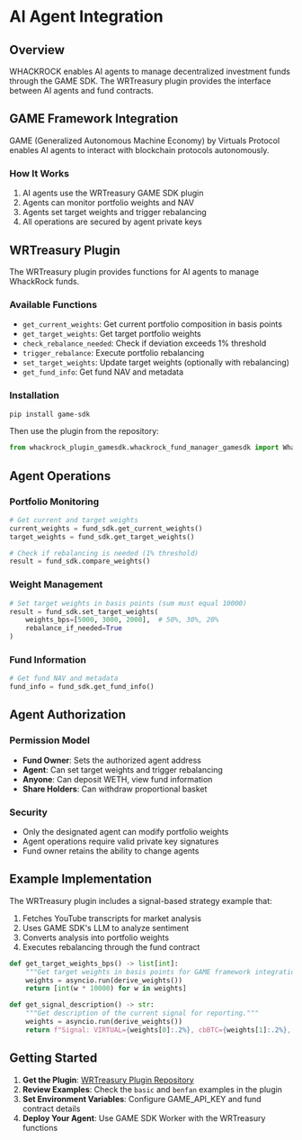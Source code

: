 # AI Agent Integration

## Overview

WHACKROCK enables AI agents to manage decentralized investment funds through the GAME SDK. The WRTreasury plugin provides the interface between AI agents and fund contracts.

## GAME Framework Integration

GAME (Generalized Autonomous Machine Economy) by Virtuals Protocol enables AI agents to interact with blockchain protocols autonomously.

### How It Works

1. AI agents use the WRTreasury GAME SDK plugin
2. Agents can monitor portfolio weights and NAV
3. Agents set target weights and trigger rebalancing
4. All operations are secured by agent private keys

## WRTreasury Plugin

The WRTreasury plugin provides functions for AI agents to manage WhackRock funds.

### Available Functions

- `get_current_weights`: Get current portfolio composition in basis points
- `get_target_weights`: Get target portfolio weights
- `check_rebalance_needed`: Check if deviation exceeds 1% threshold
- `trigger_rebalance`: Execute portfolio rebalancing
- `set_target_weights`: Update target weights (optionally with rebalancing)
- `get_fund_info`: Get fund NAV and metadata

### Installation

```bash
pip install game-sdk
```

Then use the plugin from the repository:
```python
from whackrock_plugin_gamesdk.whackrock_fund_manager_gamesdk import WhackRockFundManagerSDK
```

## Agent Operations

### Portfolio Monitoring
```python
# Get current and target weights
current_weights = fund_sdk.get_current_weights()
target_weights = fund_sdk.get_target_weights()

# Check if rebalancing is needed (1% threshold)
result = fund_sdk.compare_weights()
```

### Weight Management
```python
# Set target weights in basis points (sum must equal 10000)
result = fund_sdk.set_target_weights(
    weights_bps=[5000, 3000, 2000],  # 50%, 30%, 20%
    rebalance_if_needed=True
)
```

### Fund Information
```python
# Get fund NAV and metadata
fund_info = fund_sdk.get_fund_info()
```

## Agent Authorization

### Permission Model

- **Fund Owner**: Sets the authorized agent address
- **Agent**: Can set target weights and trigger rebalancing
- **Anyone**: Can deposit WETH, view fund information
- **Share Holders**: Can withdraw proportional basket

### Security

- Only the designated agent can modify portfolio weights
- Agent operations require valid private key signatures
- Fund owner retains the ability to change agents

## Example Implementation

The WRTreasury plugin includes a signal-based strategy example that:

1. Fetches YouTube transcripts for market analysis
2. Uses GAME SDK's LLM to analyze sentiment
3. Converts analysis into portfolio weights
4. Executes rebalancing through the fund contract

```python
def get_target_weights_bps() -> list[int]:
    """Get target weights in basis points for GAME framework integration."""
    weights = asyncio.run(derive_weights())
    return [int(w * 10000) for w in weights]

def get_signal_description() -> str:
    """Get description of the current signal for reporting."""
    weights = asyncio.run(derive_weights())
    return f"Signal: VIRTUAL={weights[0]:.2%}, cbBTC={weights[1]:.2%}, USDC={weights[2]:.2%}"
```

## Getting Started

1. **Get the Plugin**: [WRTreasury Plugin Repository](https://github.com/WhackRock/game-python-WR-package/tree/main/plugins/WRTreasury)
2. **Review Examples**: Check the `basic` and `benfan` examples in the plugin
3. **Set Environment Variables**: Configure GAME_API_KEY and fund contract details
4. **Deploy Your Agent**: Use GAME SDK Worker with the WRTreasury functions